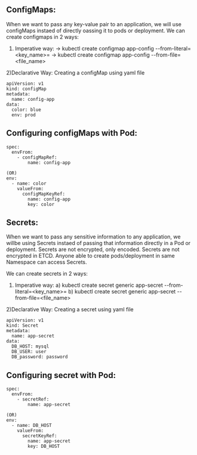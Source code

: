## ConfigMaps: 
  When we want to pass any key-value pair to an application, we will use configMaps instaed of directly oassing it to pods or deployment.
We can create configmaps in 2 ways:
1) Imperative way:
-> kubectl create configmap app-config --from-literal=<key_name>=<value>
-> kubectl create configmap app-config --from-file=<file_name>

2)Declarative Way: Creating a configMap using yaml file
```
apiVersion: v1
kind: configMap
metadata:
  name: config-app
data:
  color: blue
  env: prod
```
## Configuring configMaps with Pod:

```
spec:
  envFrom:
    - configMapRef:
        name: config-app

(OR)
env:
  - name: color
    valueFrom:
      configMapKeyRef:
        name: config-app
        key: color
```

## Secrets:
  When we want to pass any sensitive information to any application, we willbe using Secrets instaed of passing that information directly in a Pod or deployment.
  Secrets are not encrypted, only encoded.
  Secrets are not encrypted in ETCD.
  Anyone able to create pods/deployment in same Namespace can access Secrets.
  
We can create secrets in 2 ways:
1) Imperative way:
a) kubectl create secret generic app-secret --from-literal=<key_name>=<value>
b) kubectl create secret generic app-secret --from-file=<file_name>

2)Declarative Way: Creating a secret using yaml file
```
apiVersion: v1
kind: Secret
metadata:
  name: app-secret
data:
  DB_HOST: mysql
  DB_USER: user
  DB_password: password
```
## Configuring secret with Pod:

```
spec:
  envFrom:
    - secretRef:
        name: app-secret

(OR)
env:
  - name: DB_HOST
    valueFrom:
      secretKeyRef:
        name: app-secret
        key: DB_HOST
```
